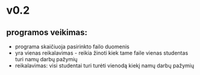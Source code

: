 # v0.2
## programos veikimas:
- programa skaičiuoja pasirinkto failo duomenis
- yra vienas reikalavimas - reikia žinoti kiek tame faile vienas studentas turi namų darbų pažymių
- reikalavimas: visi studentai turi turėti vienodą kiekį namų darbų pažymių
